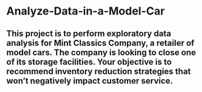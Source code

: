 # Analyze-Data-in-a-Model-Car

## This project is to perform exploratory data analysis for Mint Classics Company, a retailer of model cars. The company is looking to close one of its storage facilities. Your objective is to recommend inventory reduction strategies that won’t negatively impact customer service.
